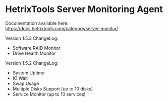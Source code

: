 # HetrixTools Server Monitoring Agent

Documentation available here: https://docs.hetrixtools.com/category/server-monitor/

Version 1.5.3 ChangeLog:
- Software RAID Monitor
- Drive Health Monitor

Version 1.5.2 ChangeLog:
- System Uptime
- IO Wait
- Swap Usage
- Multiple Disks Support (up to 10 disks)
- Service Monitor (up to 10 services)

